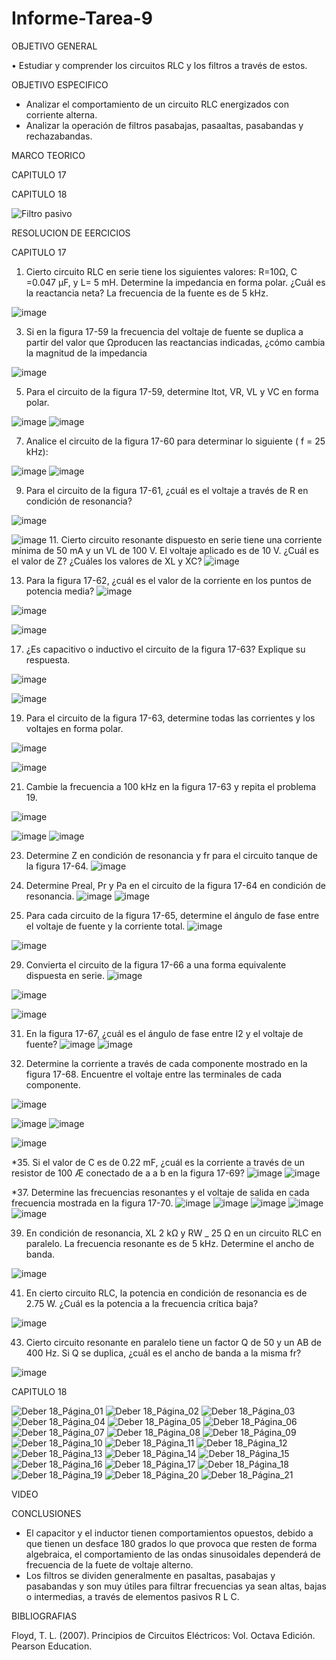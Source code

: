 # Informe-Tarea-9

OBJETIVO GENERAL 

•	Estudiar y comprender los circuitos RLC y los filtros a través de estos. 

OBJETIVO ESPECIFICO

- Analizar el comportamiento de un circuito RLC energizados con corriente alterna. 
- Analizar la operación de filtros pasabajas, pasaaltas, pasabandas y rechazabandas. 

MARCO TEORICO

CAPITULO 17

CAPITULO 18

![Filtro pasivo](https://user-images.githubusercontent.com/93209004/155739637-e7d49e0c-ea7c-4395-a462-7cbed91e8551.png)


RESOLUCION DE EERCICIOS 

CAPITULO 17

1.	Cierto circuito RLC en serie tiene los siguientes valores: R=10Ω, C =0.047 µF, y L= 5 mH. Determine la impedancia en forma polar. ¿Cuál es la reactancia neta? La frecuencia de la fuente es de 5 kHz.

![image](https://user-images.githubusercontent.com/93899658/155643865-cffd2e92-0d81-4875-8a5d-65b2199461da.png)

3. Si en la figura 17-59 la frecuencia del voltaje de fuente se duplica a partir del valor que Ωproducen las reactancias indicadas, ¿cómo cambia la magnitud de la impedancia

![image](https://user-images.githubusercontent.com/93899658/155643924-f26a08d3-ef0b-4d13-ae92-9be7d8c7a3e6.png)

5. Para el circuito de la figura 17-59, determine Itot, VR, VL y VC en forma polar.

![image](https://user-images.githubusercontent.com/93899658/155643990-605d4d5b-f23f-4244-921b-d96bc70fdf54.png)
![image](https://user-images.githubusercontent.com/93899658/155644009-c38e1a4b-4e8e-4fae-8634-bd0b3f260e25.png)

7. Analice el circuito de la figura 17-60 para determinar lo siguiente ( f = 25 kHz):


![image](https://user-images.githubusercontent.com/93899658/155644042-faec94b1-e424-43c0-afd2-4e260bdb5a5b.png)
![image](https://user-images.githubusercontent.com/93899658/155644067-ca82b26f-8787-40a9-978f-ee228ce75c3d.png)

9. Para el circuito de la figura 17-61, ¿cuál es el voltaje a través de R en condición de resonancia?

![image](https://user-images.githubusercontent.com/93899658/155644108-0eeb07a4-75d2-4049-ac4b-e13b0741c769.png)

![image](https://user-images.githubusercontent.com/93899658/155644123-fa907b2a-e476-4fdd-af76-19ee78966095.png)
11. Cierto circuito resonante dispuesto en serie tiene una corriente mínima de 50 mA y un VL de 100 V. El voltaje aplicado es de 10 V. ¿Cuál es el valor de Z? ¿Cuáles los valores de XL y XC?
![image](https://user-images.githubusercontent.com/93899658/155644180-e9e6fd7d-f7e8-425f-a581-6d4467b80ae9.png)

13. Para la figura 17-62, ¿cuál es el valor de la corriente en los puntos de potencia media?
![image](https://user-images.githubusercontent.com/93899658/155644234-5729711d-ba72-44c3-9238-df13e13e0d46.png)

![image](https://user-images.githubusercontent.com/93899658/155644255-71260ad6-a3cc-411f-bbb0-294623df9043.png)

![image](https://user-images.githubusercontent.com/93899658/155644276-3ab70e1e-56ae-4f93-8b70-68dbfdcc3d15.png)

17. ¿Es capacitivo o inductivo el circuito de la figura 17-63? Explique su respuesta.

![image](https://user-images.githubusercontent.com/93899658/155644362-6e18eec8-eda3-4d3c-8724-fa4b2cf98a97.png)

![image](https://user-images.githubusercontent.com/93899658/155644395-d3db30d5-09a3-428c-91cd-a00d8437b7ea.png)

19. Para el circuito de la figura 17-63, determine todas las corrientes y los voltajes en forma polar.

![image](https://user-images.githubusercontent.com/93899658/155644461-3f671770-e3a7-4f4c-aebd-28264c31bb36.png)

![image](https://user-images.githubusercontent.com/93899658/155644486-e78166c0-7e32-4b71-bc7d-4c5cfee72920.png)

21. Cambie la frecuencia a 100 kHz en la figura 17-63 y repita el problema 19.

![image](https://user-images.githubusercontent.com/93899658/155644544-6132b4ea-337d-42c8-a1ae-e19a48ceb3cf.png)

![image](https://user-images.githubusercontent.com/93899658/155644569-65844d4f-6790-4126-bf31-79ce3e19a286.png)
![image](https://user-images.githubusercontent.com/93899658/155644585-5ab3ec61-6e1b-46f5-85f4-2373190be12f.png)

23. Determine Z en condición de resonancia y fr para el circuito tanque de la figura 17-64.
![image](https://user-images.githubusercontent.com/93899658/155644645-a84948b2-b45b-4eb0-9b72-e508dd5bbfdd.png)

25. Determine Preal, Pr y Pa en el circuito de la figura 17-64 en condición de resonancia.
![image](https://user-images.githubusercontent.com/93899658/155644694-cb738ea4-899a-4f2b-99a2-1842d282ac14.png)
![image](https://user-images.githubusercontent.com/93899658/155644717-f0189327-4062-4e42-b45c-0c7442e3e77a.png)

27. Para cada circuito de la figura 17-65, determine el ángulo de fase entre el voltaje de fuente y la corriente total.
![image](https://user-images.githubusercontent.com/93899658/155644758-08fe418f-e051-4e8a-8857-f667d7fb42d5.png)

![image](https://user-images.githubusercontent.com/93899658/155644782-9722f204-e903-4248-a948-ef61c9002492.png)

29. Convierta el circuito de la figura 17-66 a una forma equivalente dispuesta en serie.
![image](https://user-images.githubusercontent.com/93899658/155644813-8c3fe0f5-a794-4d76-bd02-c0ec3c220f1d.png)


![image](https://user-images.githubusercontent.com/93899658/155644831-55bcb930-a507-46b6-8931-66855278b26a.png)

![image](https://user-images.githubusercontent.com/93899658/155644858-cad64887-95df-45af-9cd6-0866dc9e95bd.png)

31. En la figura 17-67, ¿cuál es el ángulo de fase entre I2 y el voltaje de fuente?
![image](https://user-images.githubusercontent.com/93899658/155644899-ae219d39-4c11-4cd6-badb-d8e52a0cfb5e.png)
![image](https://user-images.githubusercontent.com/93899658/155644917-682c0697-3659-416b-a211-f1a7da342b16.png)

33. Determine la corriente a través de cada componente mostrado en la figura 17-68. Encuentre el voltaje entre las terminales de cada componente.

![image](https://user-images.githubusercontent.com/93899658/155644964-afef3943-bb2e-4cfd-9632-04469b16ded1.png)

![image](https://user-images.githubusercontent.com/93899658/155644979-590db472-04a7-412f-b0a2-031ff9b119c5.png)
![image](https://user-images.githubusercontent.com/93899658/155645000-4136675b-0076-4b36-b68a-55ce107a54c7.png)

![image](https://user-images.githubusercontent.com/93899658/155645012-2b06dd16-5b9e-4605-9b17-2e65d11dab9a.png)


*35. Si el valor de C es de 0.22 mF, ¿cuál es la corriente a través de un resistor de 100 Æ conectado de a a b en la figura 17-69?
![image](https://user-images.githubusercontent.com/93899658/155645039-7ca413c9-3fb9-4e2a-85c0-5c6242ab6d78.png)
![image](https://user-images.githubusercontent.com/93899658/155645055-7fda2550-4768-47d5-9b66-a6bfae859385.png)


*37. Determine las frecuencias resonantes y el voltaje de salida en cada frecuencia mostrada en la figura 17-70.
![image](https://user-images.githubusercontent.com/93899658/155645093-ebcb3f11-583e-4026-9b36-a2dd6fda31f4.png)
![image](https://user-images.githubusercontent.com/93899658/155645107-b461d6e5-22b3-4788-99f6-471f12455117.png)
![image](https://user-images.githubusercontent.com/93899658/155645121-d6aafd10-7ecb-4f01-a74d-90667220e2e1.png)
![image](https://user-images.githubusercontent.com/93899658/155645139-ea6ae5d9-70c6-4cbc-a11f-6e501f6ed43c.png)
![image](https://user-images.githubusercontent.com/93899658/155645172-1f66c830-fa68-434e-8e9c-87afa2d10fbf.png)

39. En condición de resonancia, XL  2 kΩ y RW _ 25 Ω en un circuito RLC en paralelo. La frecuencia resonante es de 5 kHz. Determine el ancho de banda.


![image](https://user-images.githubusercontent.com/93899658/155645204-f32d6569-a49e-45e8-95a8-b750ed459a63.png)




41. En cierto circuito RLC, la potencia en condición de resonancia es de 2.75 W. ¿Cuál es la potencia a la frecuencia crítica baja?

![image](https://user-images.githubusercontent.com/93899658/155645262-e6ce19be-6d0f-46b4-a67e-2ced750bc61f.png)


43. Cierto circuito resonante en paralelo tiene un factor Q de 50 y un AB de 400 Hz. Si Q se duplica, ¿cuál es el ancho de banda a la misma fr?

![image](https://user-images.githubusercontent.com/93899658/155645303-0eb679b6-9fc5-4f5a-b3d8-5e89df18cd92.png)









CAPITULO 18

![Deber 18_Página_01](https://user-images.githubusercontent.com/93209004/155621572-b7bbe919-46df-4219-9fca-94094e87525e.jpg)
![Deber 18_Página_02](https://user-images.githubusercontent.com/93209004/155621577-23200d45-fc37-42ae-b761-b68530c95173.jpg)
![Deber 18_Página_03](https://user-images.githubusercontent.com/93209004/155621579-43e1f594-3962-426a-bb94-c4e6e3817aab.jpg)
![Deber 18_Página_04](https://user-images.githubusercontent.com/93209004/155621580-1fec4d6e-61b3-4bcf-b955-361445bf09d0.jpg)
![Deber 18_Página_05](https://user-images.githubusercontent.com/93209004/155621581-7cb5890a-a852-4ef9-ad3e-6e4125d9daf5.jpg)
![Deber 18_Página_06](https://user-images.githubusercontent.com/93209004/155621584-1133a091-92d1-4720-bd4a-85b25c3d8dab.jpg)
![Deber 18_Página_07](https://user-images.githubusercontent.com/93209004/155621586-7e0caa07-2e97-4b0a-91e5-a6b608c180c8.jpg)
![Deber 18_Página_08](https://user-images.githubusercontent.com/93209004/155621587-4b9361e5-e4af-4641-b68b-075637b52420.jpg)
![Deber 18_Página_09](https://user-images.githubusercontent.com/93209004/155621588-e9582913-a545-4ffe-9082-c70cf1f2df07.jpg)
![Deber 18_Página_10](https://user-images.githubusercontent.com/93209004/155621592-b8764de5-0f44-4e00-8685-0ce82a417d1e.jpg)
![Deber 18_Página_11](https://user-images.githubusercontent.com/93209004/155621593-3024ae50-6473-4bc8-89f3-ce20fbaeb107.jpg)
![Deber 18_Página_12](https://user-images.githubusercontent.com/93209004/155621594-f088f13f-d389-4fd2-bc8a-022d37646bf9.jpg)
![Deber 18_Página_13](https://user-images.githubusercontent.com/93209004/155621597-c0461e54-e009-48b7-b870-c8c1b666d6f2.jpg)
![Deber 18_Página_14](https://user-images.githubusercontent.com/93209004/155621598-353eee12-8022-4e11-bbf7-f34788aff5e2.jpg)
![Deber 18_Página_15](https://user-images.githubusercontent.com/93209004/155621599-64f6f348-65a6-4ce6-986c-7bd20487bced.jpg)
![Deber 18_Página_16](https://user-images.githubusercontent.com/93209004/155621601-d83ee03b-0bc0-4072-b9d6-a76dffa0f05b.jpg)
![Deber 18_Página_17](https://user-images.githubusercontent.com/93209004/155621604-1a78eed7-da0c-4ade-aab3-baa66f3afd8d.jpg)
![Deber 18_Página_18](https://user-images.githubusercontent.com/93209004/155621605-6e95876f-9c11-497c-81cd-b406045924fb.jpg)
![Deber 18_Página_19](https://user-images.githubusercontent.com/93209004/155621606-254dfafc-be7c-48cf-8b74-1241bd0ded15.jpg)
![Deber 18_Página_20](https://user-images.githubusercontent.com/93209004/155621607-b86bfc15-6508-4240-93a4-a886ce9c4e7b.jpg)
![Deber 18_Página_21](https://user-images.githubusercontent.com/93209004/155621609-b5b62711-1c8c-4b08-b19f-8f810dccfd67.jpg)


VIDEO

CONCLUSIONES

- El capacitor y el inductor tienen comportamientos opuestos, debido a que tienen un desface  180 grados lo que provoca que resten de forma algebraica, el comportamiento de las ondas sinusoidales dependerá de frecuencia de la fuete de voltaje alterno.
- Los filtros se dividen generalmente en pasaltas, pasabajas y pasabandas y son muy útiles para filtrar frecuencias ya sean altas, bajas o intermedias, a través de elementos pasivos R L C.

BIBLIOGRAFIAS

Floyd, T. L. (2007). Principios de Circuitos Eléctricos: Vol. Octava Edición. Pearson Education.
